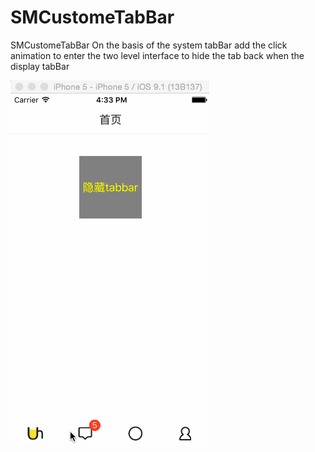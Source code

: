 # SMCustomeTabBar
SMCustomeTabBar On the basis of the system tabBar add the click animation to enter the two level interface to hide the tab back when the display tabBar


![image](https://github.com/Ssunnyy/SMCustomeTabBar/blob/master/show.gif)

